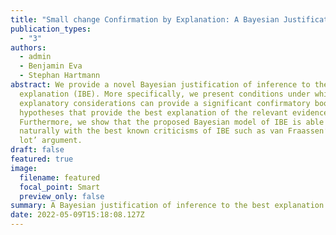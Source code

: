 ```yaml
---
title: "Small change Confirmation by Explanation: A Bayesian Justification of IBE"
publication_types:
  - "3"
authors:
  - admin
  - Benjamin Eva
  - Stephan Hartmann
abstract: We provide a novel Bayesian justification of inference to the best
  explanation (IBE). More specifically, we present conditions under which
  explanatory considerations can provide a significant confirmatory boost for
  hypotheses that provide the best explanation of the relevant evidence.
  Furthermore, we show that the proposed Bayesian model of IBE is able to deal
  naturally with the best known criticisms of IBE such as van Fraassen’s ‘bad
  lot’ argument.
draft: false
featured: true
image:
  filename: featured
  focal_point: Smart
  preview_only: false
summary: A Bayesian justification of inference to the best explanation (IBE).
date: 2022-05-09T15:18:08.127Z
---
```

